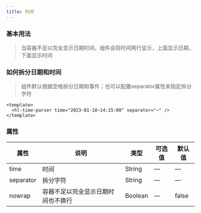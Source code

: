 ```yaml
---
title: 时间
---
```


### 基本用法

<hl-demo-time/>

> 当容器不足以完全显示日期时间，组件会将时间两行显示，上面显示日期，下面显示时间

### 如何拆分日期和时间

> 组件默认根据空格拆分日期和事件；也可以配置separator属性来指定拆分字符

```vue
<template>
  <hl-time-parser time="2023-01-18~14:15:00" separator="~" />
</template>
```

### 属性

| 属性      | 说明                               | 类型    | 可选值 | 默认值 |
| --------- | ---------------------------------- | ------- | ------ | ------ |
| time      | 时间                               | String  | —      | —      |
| separator | 拆分字符                           | String  | —      | —      |
| nowrap    | 容器不足以完全显示日期时间也不换行 | Boolean | —      | false  |

